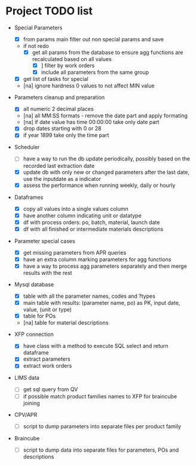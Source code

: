 # Project TODO list

- Special Parameters
  - [x] from params main filter out non special params and save
  - if not redo
    - [x] get all params from the database to ensure agg functions are recalculated based on all values
      - [x] ] filter by work orders
      - [x] include all parameters from the same group
  - [x] get list of tasks for special
  - [na] ignore hardness 0 values to not affect MIN value

- Parameters cleanup and preparation
  - [x] all numeric 2 decimal places
  - [na] all MM:SS formats - remove the date part and apply formating
  - [na] if date value has time 00:00:00 take only date part
  - [x] drop dates starting with 0 or 28
  - [x] if year 1899 take only the time part

- Scheduler
  - [ ] have a way to run the db update periodically, possibly based on the recorded last extraction date
  - [x] update db with only new or changed parameters after the last date, use the inputdate as a indicator
  - [x] assess the performance when running weekly, daily or hourly

- Dataframes
  - [x] copy all values into a single values column
  - [x] have another column indicating unit or datatype
  - [x] df with process orders: po, batch, material, launch date
  - [x] df with all finished or intermediate materials descriptions

- Parameter special cases
  - [x] get missing parameters from APR queries
  - [x] have an extra column marking parameters for agg functions
  - [x] have a way to process agg parameters separately and then merge results with the rest

- Mysql database
  - [x] table with all the parameter names, codes and ?types
  - [x] main table with results: (parameter name, po) as PK, input date, value, (unit or type)
  - [x] table for POs
  - [na] table for material descriptions

- XFP connection
  - [x] have class with a method to execute SQL select and return dataframe
  - [x] extract parameters
  - [x] extract work orders

- LIMS data
  - [ ] get sql query from QV
  - [ ] if possible match product families names to XFP for braincube joining

- CPV/APR
  - [ ] script to dump parameters into separate files per product family

- Braincube
  - [ ] script to dump data into separate files for parameters, POs and descriptions